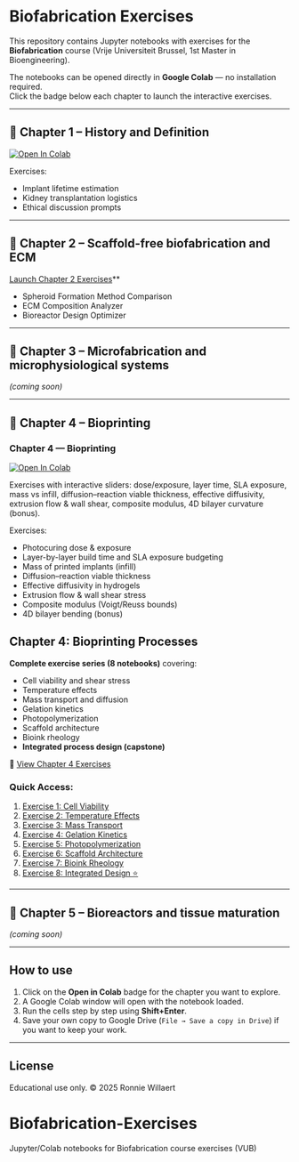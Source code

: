 # Biofabrication Exercises

This repository contains Jupyter notebooks with exercises for the **Biofabrication** course (Vrije Universiteit Brussel, 1st Master in Bioengineering).

The notebooks can be opened directly in **Google Colab** — no installation required.  
Click the badge below each chapter to launch the interactive exercises.

---

## 📘 Chapter 1 – History and Definition
[![Open In Colab](https://colab.research.google.com/assets/colab-badge.svg)](
https://colab.research.google.com/github/ronniewillaert/Biofabrication-Exercises/blob/main/Chapter1_Exercises_Starter.ipynb)

Exercises:
- Implant lifetime estimation
- Kidney transplantation logistics
- Ethical discussion prompts

---

## 📘 Chapter 2 – Scaffold-free biofabrication and ECM
[Launch Chapter 2 Exercises](https://colab.research.google.com/github/ronniewillaert/Biofabrication-Exercises/blob/main/Chapter2_Exercises_Starter.ipynb)**
- Spheroid Formation Method Comparison
- ECM Composition Analyzer
- Bioreactor Design Optimizer

---

## 📘 Chapter 3 – Microfabrication and microphysiological systems
*(coming soon)*

---

## 📘 Chapter 4 – Bioprinting
### Chapter 4 — Bioprinting

[![Open In Colab](https://colab.research.google.com/assets/colab-badge.svg)](https://colab.research.google.com/github/ronniewillaert/Biofabrication-Exercises/blob/main/Chapter4_Interactive_Exercises_v3.ipynb)

Exercises with interactive sliders: dose/exposure, layer time, SLA exposure, mass vs infill, diffusion–reaction viable thickness, effective diffusivity, extrusion flow & wall shear, composite modulus, 4D bilayer curvature (bonus).



Exercises:
- Photocuring dose & exposure
- Layer-by-layer build time and SLA exposure budgeting
- Mass of printed implants (infill)
- Diffusion–reaction viable thickness
- Effective diffusivity in hydrogels
- Extrusion flow & wall shear stress
- Composite modulus (Voigt/Reuss bounds)
- 4D bilayer bending (bonus)
## Chapter 4: Bioprinting Processes

**Complete exercise series (8 notebooks)** covering:
- Cell viability and shear stress
- Temperature effects
- Mass transport and diffusion
- Gelation kinetics
- Photopolymerization
- Scaffold architecture
- Bioink rheology
- **Integrated process design (capstone)**

📂 [View Chapter 4 Exercises](./Chapter4_Python_Exercises/)

### Quick Access:
1. [Exercise 1: Cell Viability](./Chapter4_Python_Exercises/Chapter4_Exercise1_Cell_Viability_Shear_Stress.ipynb)
2. [Exercise 2: Temperature Effects](./Chapter4_Python_Exercises/Chapter4_Exercise2_Temperature_Thermal_Damage.ipynb)
3. [Exercise 3: Mass Transport](./Chapter4_Python_Exercises/Chapter4_Exercise3_Mass_Transport_Diffusion.ipynb)
4. [Exercise 4: Gelation Kinetics](./Chapter4_Python_Exercises/Chapter4_Exercise4_Gelation_Kinetics_Crosslinking.ipynb)
5. [Exercise 5: Photopolymerization](./Chapter4_Python_Exercises/Chapter4_Exercise5_Photopolymerization_Kinetics.ipynb)
6. [Exercise 6: Scaffold Architecture](./Chapter4_Python_Exercises/Chapter4_Exercise6_Scaffold_Architecture_Porosity.ipynb)
7. [Exercise 7: Bioink Rheology](./Chapter4_Python_Exercises/Chapter4_Exercise7_Bioink_Rheology_Printability.ipynb)
8. [Exercise 8: Integrated Design ⭐](./Chapter4_Python_Exercises/Chapter4_Exercise8_Integrated_Process_Design.ipynb)

---

## 📘 Chapter 5 – Bioreactors and tissue maturation
*(coming soon)*

---

## How to use
1. Click on the **Open in Colab** badge for the chapter you want to explore.  
2. A Google Colab window will open with the notebook loaded.  
3. Run the cells step by step using **Shift+Enter**.  
4. Save your own copy to Google Drive (`File → Save a copy in Drive`) if you want to keep your work.  

---

## License
Educational use only. © 2025 Ronnie Willaert
# Biofabrication-Exercises
Jupyter/Colab notebooks for Biofabrication course exercises (VUB)
